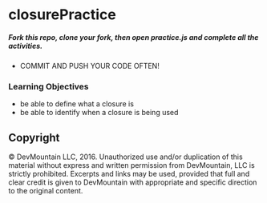 closurePractice
===============
##### Fork this repo, clone your fork, then open practice.js and complete all the activities. 
* COMMIT AND PUSH YOUR CODE OFTEN!

### Learning Objectives
  - be able to define what a closure is
  - be able to identify when a closure is being used

## Copyright

© DevMountain LLC, 2016. Unauthorized use and/or duplication of this material without express and written permission from DevMountain, LLC is strictly prohibited. Excerpts and links may be used, provided that full and clear credit is given to DevMountain with appropriate and specific direction to the original content.
